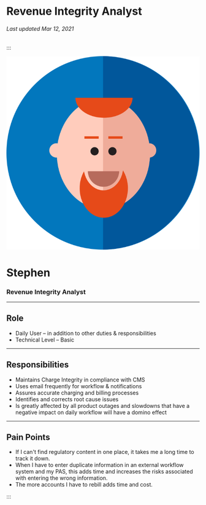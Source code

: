 # Revenue Integrity Analyst

###### Last updated Mar 12, 2021

:::

<div class="persona-header">

![Avatar Image](./assets/avatars/avatar8.svg)

<div>

# Stephen

### Revenue Integrity Analyst

</div>

</div>

---

## Role

-   Daily User – in addition to other duties & responsibilities
-   Technical Level – Basic

---

## Responsibilities

-   Maintains Charge Integrity in compliance with CMS
-   Uses email frequently for workflow & notifications
-   Assures accurate charging and billing processes
-   Identifies and corrects root cause issues
-   Is greatly affected by all product outages and slowdowns that have a negative impact on daily workflow will have a domino effect

---

## Pain Points

-   If I can't find regulatory content in one place, it takes me a long time to track it down.
-   When I have to enter duplicate information in an external workflow system and my PAS, this adds time and increases the risks associated with entering the wrong information.
-  The more accounts I have to rebill adds time and cost.

:::

